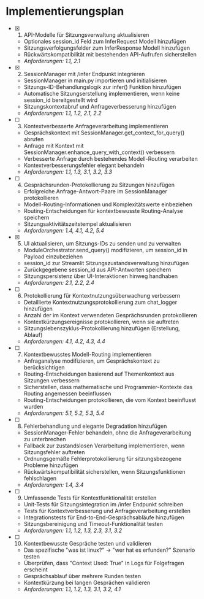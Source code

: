 # Implementierungsplan

- [x] 1. API-Modelle für Sitzungsverwaltung aktualisieren
  - Optionales session_id Feld zum InferRequest Modell hinzufügen
  - Sitzungsverfolgungsfelder zum InferResponse Modell hinzufügen
  - Rückwärtskompatibilität mit bestehenden API-Aufrufen sicherstellen
  - _Anforderungen: 1.1, 2.1_

- [x] 2. SessionManager mit /infer Endpunkt integrieren
  - SessionManager in main.py importieren und initialisieren
  - Sitzungs-ID-Behandlungslogik zur infer() Funktion hinzufügen
  - Automatische Sitzungserstellung implementieren, wenn keine session_id bereitgestellt wird
  - Sitzungskontextabruf und Anfrageverbesserung hinzufügen
  - _Anforderungen: 1.1, 1.2, 2.1, 2.2_

- [ ] 3. Kontextverbesserte Anfrageverarbeitung implementieren
  - Gesprächskontext mit SessionManager.get_context_for_query() abrufen
  - Anfrage mit Kontext mit SessionManager.enhance_query_with_context() verbessern
  - Verbesserte Anfrage durch bestehendes Modell-Routing verarbeiten
  - Kontextverbesserungsfehler elegant behandeln
  - _Anforderungen: 1.1, 1.3, 3.1, 3.2, 3.3_

- [ ] 4. Gesprächsrunden-Protokollierung zu Sitzungen hinzufügen
  - Erfolgreiche Anfrage-Antwort-Paare im SessionManager protokollieren
  - Modell-Routing-Informationen und Komplexitätswerte einbeziehen
  - Routing-Entscheidungen für kontextbewusste Routing-Analyse speichern
  - Sitzungsaktivitätszeitstempel aktualisieren
  - _Anforderungen: 1.4, 4.1, 4.2, 5.4_

- [x] 5. UI aktualisieren, um Sitzungs-IDs zu senden und zu verwalten
  - ModuleOrchestrator.send_query() modifizieren, um session_id in Payload einzubeziehen
  - session_id zur Streamlit Sitzungszustandsverwaltung hinzufügen
  - Zurückgegebene session_id aus API-Antworten speichern
  - Sitzungspersistenz über UI-Interaktionen hinweg handhaben
  - _Anforderungen: 2.1, 2.2, 2.4_

- [ ] 6. Protokollierung für Kontextnutzungsüberwachung verbessern
  - Detaillierte Kontextnutzungsprotokollierung zum chat_logger hinzufügen
  - Anzahl der im Kontext verwendeten Gesprächsrunden protokollieren
  - Kontextkürzungsereignisse protokollieren, wenn sie auftreten
  - Sitzungslebenszyklus-Protokollierung hinzufügen (Erstellung, Ablauf)
  - _Anforderungen: 4.1, 4.2, 4.3, 4.4_

- [ ] 7. Kontextbewusstes Modell-Routing implementieren
  - Anfraganalyse modifizieren, um Gesprächskontext zu berücksichtigen
  - Routing-Entscheidungen basierend auf Themenkontext aus Sitzungen verbessern
  - Sicherstellen, dass mathematische und Programmier-Kontexte das Routing angemessen beeinflussen
  - Routing-Entscheidungen protokollieren, die vom Kontext beeinflusst wurden
  - _Anforderungen: 5.1, 5.2, 5.3, 5.4_

- [ ] 8. Fehlerbehandlung und elegante Degradation hinzufügen
  - SessionManager-Fehler behandeln, ohne die Anfrageverarbeitung zu unterbrechen
  - Fallback zur zustandslosen Verarbeitung implementieren, wenn Sitzungsfehler auftreten
  - Ordnungsgemäße Fehlerprotokollierung für sitzungsbezogene Probleme hinzufügen
  - Rückwärtskompatibilität sicherstellen, wenn Sitzungsfunktionen fehlschlagen
  - _Anforderungen: 1.4, 3.4_

- [ ] 9. Umfassende Tests für Kontextfunktionalität erstellen
  - Unit-Tests für Sitzungsintegration im /infer Endpunkt schreiben
  - Tests für Kontextverbesserung und Anfrageverarbeitung erstellen
  - Integrationstests für End-to-End-Gesprächsabläufe hinzufügen
  - Sitzungsbereinigung und Timeout-Funktionalität testen
  - _Anforderungen: 1.1, 1.2, 1.3, 2.3, 3.1, 3.2_

- [ ] 10. Kontextbewusste Gespräche testen und validieren
  - Das spezifische "was ist linux?" → "wer hat es erfunden?" Szenario testen
  - Überprüfen, dass "Context Used: True" in Logs für Folgefragen erscheint
  - Gesprächsablauf über mehrere Runden testen
  - Kontextkürzung bei langen Gesprächen validieren
  - _Anforderungen: 1.1, 1.2, 1.3, 3.1, 3.2, 4.1_